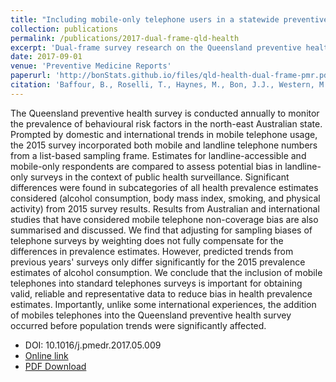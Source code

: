 ```yaml
---
title: "Including mobile-only telephone users in a statewide preventive health survey: Differences in the prevalence of health risk factors and impact on trends"
collection: publications
permalink: /publications/2017-dual-frame-qld-health
excerpt: 'Dual-frame survey research on the Queensland preventive health survey'
date: 2017-09-01
venue: 'Preventive Medicine Reports'
paperurl: 'http://bonStats.github.io/files/qld-health-dual-frame-pmr.pdf'
citation: 'Baffour, B., Roselli, T., Haynes, M., Bon, J.J., Western, M., Clemens, S. Preventive Medicine Reports (2017). https://doi.org/10.1016/j.pmedr.2017.05.009'
---
```


The Queensland preventive health survey is conducted annually to monitor the prevalence of behavioural risk factors in the north-east Australian state. Prompted by domestic and international trends in mobile telephone usage, the 2015 survey incorporated both mobile and landline telephone numbers from a list-based sampling frame. Estimates for landline-accessible and mobile-only respondents are compared to assess potential bias in landline-only surveys in the context of public health surveillance. Significant differences were found in subcategories of all health prevalence estimates considered (alcohol consumption, body mass index, smoking, and physical activity) from 2015 survey results. Results from Australian and international studies that have considered mobile telephone non-coverage bias are also summarised and discussed. We find that adjusting for sampling biases of telephone surveys by weighting does not fully compensate for the differences in prevalence estimates. However, predicted trends from previous years' surveys only differ significantly for the 2015 prevalence estimates of alcohol consumption. We conclude that the inclusion of mobile telephones into standard telephones surveys is important for obtaining valid, reliable and representative data to reduce bias in health prevalence estimates. Importantly, unlike some international experiences, the addition of mobiles telephones into the Queensland preventive health survey occurred before population trends were significantly affected.

* DOI: 10.1016/j.pmedr.2017.05.009
* [Online link](https://doi.org/10.1016/j.pmedr.2017.05.009)
* [PDF Download](http://bonStats.github.io/files/qld-health-dual-frame-pmr.pdf)
